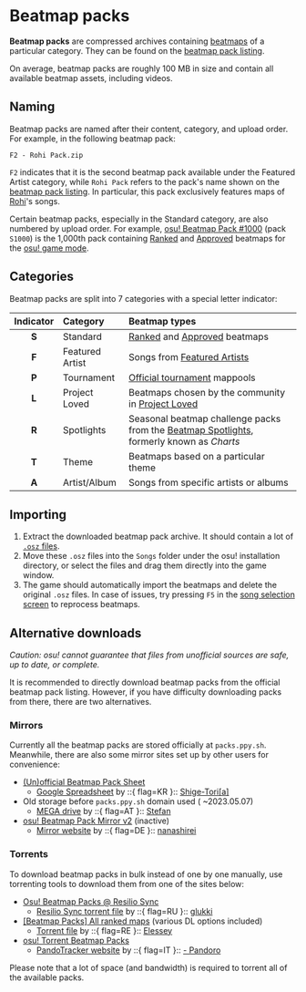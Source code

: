 # Beatmap packs

**Beatmap packs** are compressed archives containing [beatmaps](/wiki/Beatmap) of a particular category. They can be found on the [beatmap pack listing](https://osu.ppy.sh/beatmaps/packs).

On average, beatmap packs are roughly 100 MB in size and contain all available beatmap assets, including videos.

## Naming

Beatmap packs are named after their content, category, and upload order. For example, in the following beatmap pack:

```
F2 - Rohi Pack.zip
```

`F2` indicates that it is the second beatmap pack available under the Featured Artist category, while `Rohi Pack` refers to the pack's name shown on the [beatmap pack listing](https://osu.ppy.sh/beatmaps/packs/F2). In particular, this pack exclusively features maps of [Rohi](https://osu.ppy.sh/beatmaps/artists/82)'s songs.

Certain beatmap packs, especially in the Standard category, are also numbered by upload order. For example, [osu! Beatmap Pack #1000](https://osu.ppy.sh/beatmaps/packs/S1000) (pack `S1000`) is the 1,000th pack containing [Ranked](/wiki/Beatmap/Category#ranked) and [Approved](/wiki/Beatmap/Category#approved) beatmaps for the [osu! game mode](/wiki/Game_mode/osu!).

## Categories

Beatmap packs are split into 7 categories with a special letter indicator:

| Indicator | Category | Beatmap types |
| :-: | :-- | :-- |
| **S** | Standard | [Ranked](/wiki/Beatmap/Category#ranked) and [Approved](/wiki/Beatmap/Category#approved) beatmaps |
| **F** | Featured Artist | Songs from [Featured Artists](/wiki/People/Featured_Artists) |
| **P** | Tournament | [Official tournament](https://osu.ppy.sh/community/tournaments) mappools |
| **L** | Project Loved | Beatmaps chosen by the community in [Project Loved](/wiki/Community/Project_Loved) |
| **R** | Spotlights | Seasonal beatmap challenge packs from the [Beatmap Spotlights](/wiki/Beatmap_Spotlights), formerly known as *Charts* |
| **T** | Theme | Beatmaps based on a particular theme |
| **A** | Artist/Album | Songs from specific artists or albums |

## Importing

1. Extract the downloaded beatmap pack archive. It should contain a lot of [`.osz` files](/wiki/Client/File_formats/osz_(file_format)).
2. Move these `.osz` files into the `Songs` folder under the osu! installation directory, or select the files and drag them directly into the game window.
3. The game should automatically import the beatmaps and delete the original `.osz` files. In case of issues, try pressing `F5` in the [song selection screen](/wiki/Client/Interface#song-select) to reprocess beatmaps.

## Alternative downloads

*Caution: osu! cannot guarantee that files from unofficial sources are safe, up to date, or complete.*

It is recommended to directly download beatmap packs from the official beatmap pack listing. However, if you have difficulty downloading packs from there, there are two alternatives.

### Mirrors

Currently all the beatmap packs are stored officially at `packs.ppy.sh`. Meanwhile, there are also some mirror sites set up by other users for convenience:

- [(Un)official Beatmap Pack Sheet](https://osu.ppy.sh/community/forums/topics/1528191)
  - [Google Spreadsheet](https://docs.google.com/spreadsheets/d/1gcXL9gubcWEKY1X2taxJdBGjFrqEpkNmjHU7LFpcJRo) by ::{ flag=KR }:: [Shige-Tori\[a\]](https://osu.ppy.sh/users/4459449)
- Old storage before `packs.ppy.sh` domain used ( ~2023.05.07)
  - [MEGA drive](https://mega.nz/folder/Rl4hkKZQ#L1LXE4UgMH00eJF1xqMytw) by ::{ flag=AT }:: [Stefan](https://osu.ppy.sh/users/626907)
- [osu! Beatmap Pack Mirror v2](https://osu.ppy.sh/community/forums/topics/57381) (inactive)
  - [Mirror website](http://osu.yas-online.net/) by ::{ flag=DE }:: [nanashirei](https://osu.ppy.sh/users/807630)

### Torrents

To download beatmap packs in bulk instead of one by one manually, use torrenting tools to download them from one of the sites below:

- [Osu! Beatmap Packs @ Resilio Sync](https://osu.ppy.sh/community/forums/topics/1255023)
  - [Resilio Sync torrent file](https://link.resilio.com/#f=osu%21%20Beatmap%20Packs&sz=19E2&t=1&s=JHR4G3EUWCAOAKJT6HITFDGMENTSXU7U&i=CASDYUCU4VP4JUMPRYFZLFZK5EIXANSEE&v=2.7&a=2) by ::{ flag=RU }:: [glukki](https://osu.ppy.sh/users/14285150)
- [[Beatmap Packs] All ranked maps](https://osu.ppy.sh/community/forums/topics/330552) (various DL options included)
  - [Torrent file](https://drive.google.com/drive/folders/1_iOU-sWjjugD7ww8Jsl1ullihcVXh50F?usp=sharing) by ::{ flag=RE }:: [Elessey](https://osu.ppy.sh/users/4925105)
- [osu! Torrent Beatmap Packs](https://osu.ppy.sh/community/forums/topics/687910)
  - [PandoTracker website](https://pandotracker.me) by ::{ flag=IT }:: [- Pandoro](https://osu.ppy.sh/users/2574057)

<!-- TODO: new mirrors -->

Please note that a lot of space (and bandwidth) is required to torrent all of the available packs.
